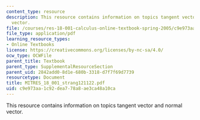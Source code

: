 ```yaml
---
content_type: resource
description: This resource contains information on topics tangent vector and normal
  vector.
file: /courses/res-18-001-calculus-online-textbook-spring-2005/c9e973aa1c92dea778a8ae3ca48a10ca_MITRES_18_001_strang121122.pdf
file_type: application/pdf
learning_resource_types:
- Online Textbooks
license: https://creativecommons.org/licenses/by-nc-sa/4.0/
ocw_type: OCWFile
parent_title: Textbook
parent_type: SupplementalResourceSection
parent_uid: 2842add0-8d1e-680b-3318-d7f7f69d7739
resourcetype: Document
title: MITRES_18_001_strang121122.pdf
uid: c9e973aa-1c92-dea7-78a8-ae3ca48a10ca
---
```

This resource contains information on topics tangent vector and normal vector.
